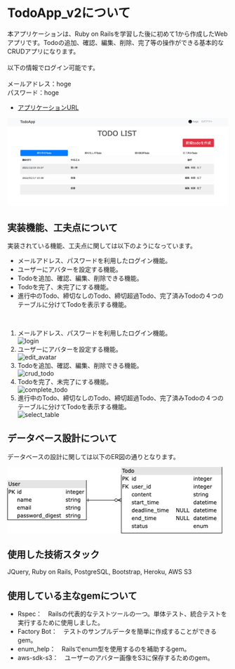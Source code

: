 # TodoApp_v2について
本アプリケーションは、Ruby on Railsを学習した後に初めて1から作成したWebアプリです。Todoの追加、確認、編集、削除、完了等の操作ができる基本的なCRUDアプリになります。
<br><br>
以下の情報でログイン可能です。<br><br>
メールアドレス：hoge<br>
パスワード：hoge
<br>
- [アプリケーションURL](https://todo-deadline-management-app.herokuapp.com/todos)
<img width="1000" alt="top画像" src="./public/images/todo_top.png">

## 実装機能、工夫点について
実装されている機能、工夫点に関しては以下のようになっています。
- メールアドレス、パスワードを利用したログイン機能。
- ユーザーにアバターを設定する機能。
- Todoを追加、確認、編集、削除できる機能。
- Todoを完了、未完了にする機能。
- 進行中のTodo、締切なしのTodo、締切超過Todo、完了済みTodoの４つのテーブルに分けてTodoを表示する機能。
<br>

1. メールアドレス、パスワードを利用したログイン機能。<br>
![login](https://user-images.githubusercontent.com/70850598/146749409-7d7f5736-1663-42e3-8d64-5222fd573089.gif)
2. ユーザーにアバターを設定する機能。<br>
![edit_avatar](https://user-images.githubusercontent.com/70850598/146749720-f41d3b19-b061-40a0-8569-4f86e388d37c.gif)
3. Todoを追加、確認、編集、削除できる機能。<br>
![crud_todo](https://user-images.githubusercontent.com/70850598/146749649-6fd9eee9-6bcc-44be-b6e9-f4df04544fab.gif)
4. Todoを完了、未完了にする機能。<br>
![complete_todo](https://user-images.githubusercontent.com/70850598/146749501-d73c8d5e-d82d-41fd-bc6a-b3e565282e0c.gif)
5. 進行中のTodo、締切なしのTodo、締切超過Todo、完了済みTodoの４つのテーブルに分けてTodoを表示する機能。<br>
![select_table](https://user-images.githubusercontent.com/70850598/146749582-04008429-bdd1-452c-992b-a363ef05c974.gif)

## データベース設計について
データベースの設計に関しては以下のER図の通りとなります。

<img width="490" alt="ER" src="./public/images/ER.png">

## 使用した技術スタック
JQuery, Ruby on Rails, PostgreSQL, Bootstrap, Heroku, AWS S3

## 使用している主なgemについて
- Rspec：　Railsの代表的なテストツールの一つ。単体テスト、統合テストを実行するために使用しました。
- Factory Bot：　テストのサンプルデータを簡単に作成することができるgem。
- enum_help：　Railsでenum型を使用するのを補助するgem。
- aws-sdk-s3：　ユーザーのアバター画像をS3に保存するためのgem。

